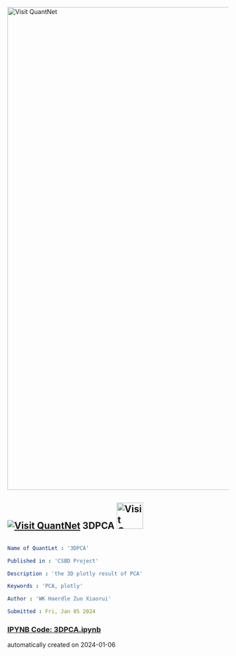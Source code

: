 [<img src="https://github.com/QuantLet/Styleguide-and-FAQ/blob/master/pictures/banner.png" width="1100" alt="Visit QuantNet">](http://quantlet.de/)

## [<img src="https://github.com/QuantLet/Styleguide-and-FAQ/blob/master/pictures/qloqo.png" alt="Visit QuantNet">](http://quantlet.de/) **3DPCA** [<img src="https://github.com/QuantLet/Styleguide-and-FAQ/blob/master/pictures/QN2.png" width="60" alt="Visit QuantNet 2.0">](http://quantlet.de/)

```yaml

Name of QuantLet : '3DPCA'

Published in : 'CSBD Project' 

Description : 'the 3D plotly result of PCA'

Keywords : 'PCA, plotly'

Author : 'WK Haerdle Zuo Xiaorui'

Submitted : Fri, Jan 05 2024
```

### [IPYNB Code: 3DPCA.ipynb](3DPCA.ipynb)


automatically created on 2024-01-06
